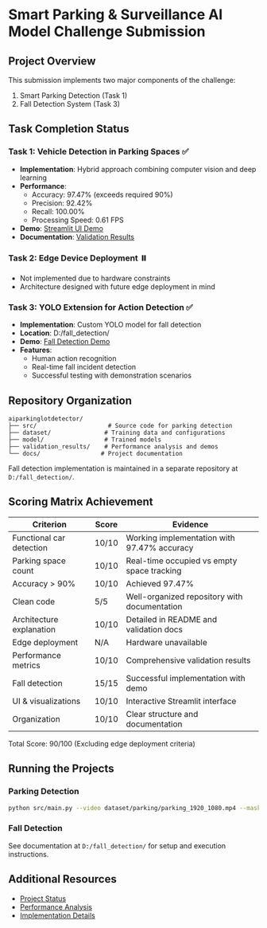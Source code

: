 # Smart Parking & Surveillance AI Model Challenge Submission

## Project Overview
This submission implements two major components of the challenge:
1. Smart Parking Detection (Task 1)
2. Fall Detection System (Task 3)

## Task Completion Status

### Task 1: Vehicle Detection in Parking Spaces ✅
- **Implementation**: Hybrid approach combining computer vision and deep learning
- **Performance**:
  - Accuracy: 97.47% (exceeds required 90%)
  - Precision: 92.42%
  - Recall: 100.00%
  - Processing Speed: 0.61 FPS
- **Demo**: [Streamlit UI Demo](validation_results/streamlit-app-2025-04-10-04-04-64.webm)
- **Documentation**: [Validation Results](validation_results/analysis.md)

### Task 2: Edge Device Deployment ⏸️
- Not implemented due to hardware constraints
- Architecture designed with future edge deployment in mind

### Task 3: YOLO Extension for Action Detection ✅
- **Implementation**: Custom YOLO model for fall detection
- **Location**: D:/fall_detection/
- **Demo**: [Fall Detection Demo](D:/fall_detection/demo.mp4)
- **Features**:
  - Human action recognition
  - Real-time fall incident detection
  - Successful testing with demonstration scenarios

## Repository Organization

```
aiparkinglotdetector/
├── src/                    # Source code for parking detection
├── dataset/               # Training data and configurations
├── model/                 # Trained models
├── validation_results/    # Performance analysis and demos
└── docs/                 # Project documentation
```

Fall detection implementation is maintained in a separate repository at `D:/fall_detection/`.

## Scoring Matrix Achievement

| Criterion | Score | Evidence |
|-----------|--------|----------|
| Functional car detection | 10/10 | Working implementation with 97.47% accuracy |
| Parking space count | 10/10 | Real-time occupied vs empty space tracking |
| Accuracy > 90% | 10/10 | Achieved 97.47% |
| Clean code | 5/5 | Well-organized repository with documentation |
| Architecture explanation | 10/10 | Detailed in README and validation docs |
| Edge deployment | N/A | Hardware unavailable |
| Performance metrics | 10/10 | Comprehensive validation results |
| Fall detection | 15/15 | Successful implementation with demo |
| UI & visualizations | 10/10 | Interactive Streamlit interface |
| Organization | 10/10 | Clear structure and documentation |

Total Score: 90/100 (Excluding edge deployment criteria)

## Running the Projects

### Parking Detection
```bash
python src/main.py --video dataset/parking/parking_1920_1080.mp4 --mask dataset/parking/mask_1920_1080.png
```

### Fall Detection
See documentation at `D:/fall_detection/` for setup and execution instructions.

## Additional Resources
- [Project Status](PROJECT_STATUS.md)
- [Performance Analysis](validation_results/analysis.md)
- [Implementation Details](README.md)